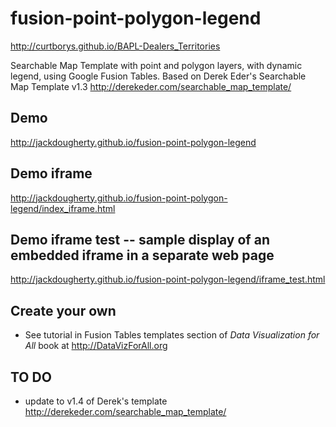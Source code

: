 fusion-point-polygon-legend
===============================

http://curtborys.github.io/BAPL-Dealers_Territories

Searchable Map Template with point and polygon layers, with dynamic legend, using Google Fusion Tables. Based on Derek Eder's Searchable Map Template v1.3 http://derekeder.com/searchable_map_template/

## Demo
http://jackdougherty.github.io/fusion-point-polygon-legend

## Demo iframe
http://jackdougherty.github.io/fusion-point-polygon-legend/index_iframe.html

## Demo iframe test -- sample display of an embedded iframe in a separate web page
http://jackdougherty.github.io/fusion-point-polygon-legend/iframe_test.html

## Create your own
- See tutorial in Fusion Tables templates section of *Data Visualization for All* book at http://DataVizForAll.org

## TO DO
- update to v1.4 of Derek's template http://derekeder.com/searchable_map_template/
